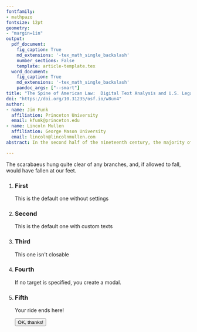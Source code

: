 ```yaml
---
fontfamily:
- mathpazo
fontsize: 12pt
geometry:
- "margin=1in"
output:
  pdf_document:
    fig_caption: True
    md_extensions: '-tex_math_single_backslash'
    number_sections: False
    template: article-template.tex
  word_document: 
    fig_caption: True
    md_extensions: '-tex_math_single_backslash'
    pandoc_args: ["--smart"]
title: "The Spine of American Law:  Digital Text Analysis and U.S. Legal Practice"
doi: "https://doi.org/10.31235/osf.io/w8un4"
author: 
- name: Jim Funk
  affiliation: Princeton University
  email: kfunk@princeton.edu
- name: Lincoln Mullen
  affiliation: George Mason University
  email: lincoln@lincolnmullen.com
abstract: In the second half of the nineteenth century, the majority of U.S. states adopted a novel code of legal practice for their civil courts. Legal scholars have long recognized the influence of the New York lawyer David Dudley Field on American legal codification, but tracing the influence of Field’s code of civil procedure with precision across some 30,000 pages of statutes is a daunting task. By adapting methods of digital text analysis to observe text reuse in legal sources, this article provides a methodological guide to show how the evolution of law can be studied at a macro level—across many codes and jurisdictions—and at a micro level—regulation by regulation. Applying these techniques to the Field Code and its emulators, we show that by a combination of creditors’ remedies the code exchanged the rhythms of agriculture for those of merchant capitalism. Archival research confirmed that the spread of the Field Code united the American South and American West in one Greater Reconstruction. Instead of just a national political development centered in Washington, we show that Reconstruction was also a state-level legal development centered on a procedure code from the Empire State of finance capitalism.

---
```




<!-- ```{r setup, include=FALSE} 
knitr::opts_chunk$set(echo = FALSE, message = FALSE, warning = FALSE)
library(dplyr)
library(igraph)
library(ggplot2)
library(ggraph)
library(stringr)
library(scales)
library(textreuse)
source("../R/helper.R")
source("../R/section-matches.R")
source("../R/spectrogram.R")
load("../cache/corpus-lsh.rda")
load("../cache/network-graphs.rda")
set.seed(82893)
``` -->


The <span data-tooltip tabindex="1" title="Fancy word for a beetle.">scarabaeus</span> hung quite
clear of any branches, and, if allowed to fall, would have fallen at our feet.

<ol data-joyride data-autostart="true" id="annotation-list">
  <li data-target="#annotation-1">
    <h3>First</h3>
    <p>This is the default one without settings</p>
  </li>
  <li data-target="#sass-reference" data-next-text="Weiter" data-prev-text="Zurück">
    <h3>Second</h3>
    <p>This is the default one with custom texts</p>
  </li>
  <li data-target="#js-class" data-position="bottom" data-closable="false">
    <h3>Third</h3>
    <p>This one isn't closable</p>
  </li>
  <li>
    <h3>Fourth</h3>
    <p>If no target is specified, you create a modal.</p>
  </li>
  <li data-target="#trigger-start">
    <h3>Fifth</h3>
    <p>Your ride ends here!</p>
    <button class="button success" data-joyride-close>OK, thanks!</button>
  </li>
</ol>

